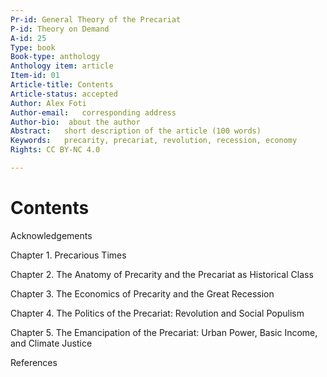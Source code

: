 ```yaml
---
Pr-id: General Theory of the Precariat
P-id: Theory on Demand
A-id: 25
Type: book
Book-type: anthology
Anthology item: article
Item-id: 01
Article-title: Contents
Article-status: accepted
Author: Alex Foti
Author-email:   corresponding address
Author-bio:  about the author
Abstract:   short description of the article (100 words)
Keywords:   precarity, precariat, revolution, recession, economy
Rights: CC BY-NC 4.0

---
```



# Contents

Acknowledgements

Chapter 1. Precarious Times

Chapter 2. The Anatomy of Precarity and the Precariat as Historical
Class

Chapter 3. The Economics of Precarity and the Great Recession

Chapter 4. The Politics of the Precariat: Revolution and Social Populism

Chapter 5. The Emancipation of the Precariat: Urban Power, Basic Income,
and Climate Justice

References
